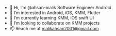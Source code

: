 - 👋 Hi, I’m @ahsan-malik Software Engineer Android
- 👀 I’m interested in Android, iOS, KMM, Flutter
- 🌱 I’m currently learning KMM, iOS swift UI
- 💞️ I’m looking to collaborate on KMM projects
- 📫 Reach me at malikahsan2001@gmail.com

<!---
ahsan-malik/ahsan-malik is a ✨ special ✨ repository because its `README.md` (this file) appears on your GitHub profile.
You can click the Preview link to take a look at your changes.
--->
